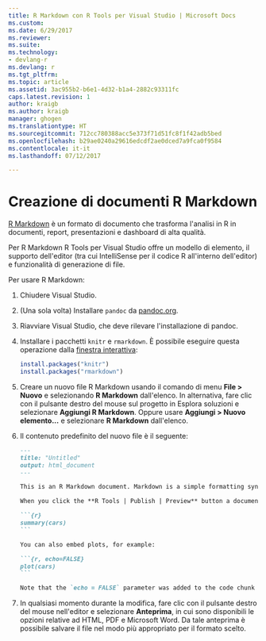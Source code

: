 ```yaml
---
title: R Markdown con R Tools per Visual Studio | Microsoft Docs
ms.custom: 
ms.date: 6/29/2017
ms.reviewer: 
ms.suite: 
ms.technology:
- devlang-r
ms.devlang: r
ms.tgt_pltfrm: 
ms.topic: article
ms.assetid: 3ac955b2-b6e1-4d32-b1a4-2882c93311fc
caps.latest.revision: 1
author: kraigb
ms.author: kraigb
manager: ghogen
ms.translationtype: HT
ms.sourcegitcommit: 712cc780388acc5e373f71d51fc8f1f42adb5bed
ms.openlocfilehash: b29ae0240a29616edcdf2ae0dced7a9fca0f9584
ms.contentlocale: it-it
ms.lasthandoff: 07/12/2017

---
```


# <a name="creating-r-markdown-documents"></a>Creazione di documenti R Markdown

[R Markdown](https://rmarkdown.rstudio.com/) è un formato di documento che trasforma l'analisi in R in documenti, report, presentazioni e dashboard di alta qualità.

Per R Markdown R Tools per Visual Studio offre un modello di elemento, il supporto dell'editor (tra cui IntelliSense per il codice R all'interno dell'editor) e funzionalità di generazione di file.

Per usare R Markdown:

1. Chiudere Visual Studio.
1. (Una sola volta) Installare `pandoc` da [pandoc.org](http://pandoc.org/installing.html).
1. Riavviare Visual Studio, che deve rilevare l'installazione di pandoc.
1. Installare i pacchetti `knitr` e `rmarkdown`. È possibile eseguire questa operazione dalla [finestra interattiva](interactive-repl.md):

    ```R
    install.packages("knitr")
    install.packages("rmarkdown")

    ```
1. Creare un nuovo file R Markdown usando il comando di menu **File > Nuovo** e selezionando **R Markdown** dall'elenco. In alternativa, fare clic con il pulsante destro del mouse sul progetto in Esplora soluzioni e selezionare **Aggiungi R Markdown**. Oppure usare **Aggiungi > Nuovo elemento...**  e selezionare **R Markdown** dall'elenco.

1. Il contenuto predefinito del nuovo file è il seguente:

    ~~~markdown
    ---
    title: "Untitled"
    output: html_document
    ---
    
    This is an R Markdown document. Markdown is a simple formatting syntax for authoring HTML, PDF, and Microsoft Word documents. For more details on using R Markdown see <http://rmarkdown.rstudio.com>.
    
    When you click the **R Tools | Publish | Preview** button a document will be generated that includes both content as well as the output of any embedded R code chunks within the document. You can embed an R code chunk like this:
    
    ```{r}
    summary(cars)
    ```
    
    You can also embed plots, for example:
    
    ```{r, echo=FALSE}
    plot(cars)
    ```
    
    Note that the `echo = FALSE` parameter was added to the code chunk to prevent printing of the R code that generated the plot.
    
    ~~~

1. In qualsiasi momento durante la modifica, fare clic con il pulsante destro del mouse nell'editor e selezionare **Anteprima**, in cui sono disponibili le opzioni relative ad HTML, PDF e Microsoft Word. Da tale anteprima è possibile salvare il file nel modo più appropriato per il formato scelto.

